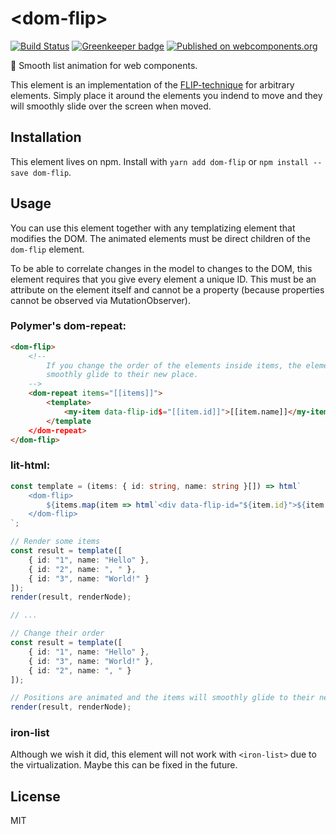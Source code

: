 # \<dom-flip\>

[![Build Status](https://travis-ci.org/Festify/dom-flip.svg?branch=master)](https://travis-ci.org/Festify/dom-flip)
[![Greenkeeper badge](https://badges.greenkeeper.io/Festify/dom-flip.svg)](https://greenkeeper.io/)
[![Published on webcomponents.org](https://img.shields.io/badge/webcomponents.org-published-blue.svg)](https://www.webcomponents.org/element/Festify/dom-flip)

🔀 Smooth list animation for web components.

This element is an implementation of the [FLIP-technique](https://aerotwist.com/blog/flip-your-animations/) for arbitrary elements. Simply place it around the elements you indend to move and they will smoothly slide over the screen when moved.

## Installation
This element lives on npm. Install with `yarn add dom-flip` or `npm install --save dom-flip`.

## Usage
You can use this element together with any templatizing element that modifies the DOM. The animated elements must be direct children of the `dom-flip` element.

To be able to correlate changes in the model to changes to the DOM, this element requires that you give every element a unique ID. This must be an attribute on the element itself and cannot be a property (because properties cannot be observed via MutationObserver).

### Polymer's dom-repeat:
```html
<dom-flip>
    <!--
        If you change the order of the elements inside items, the elements will
        smoothly glide to their new place.
    -->
    <dom-repeat items="[[items]]">
        <template>
            <my-item data-flip-id$="[[item.id]]">[[item.name]]</my-item>
        </template
    </dom-repeat>
</dom-flip>
```

### lit-html:
```ts
const template = (items: { id: string, name: string }[]) => html`
    <dom-flip>
        ${items.map(item => html`<div data-flip-id="${item.id}">${item.name}</div>`)}
    </dom-flip>
`;

// Render some items
const result = template([
    { id: "1", name: "Hello" },
    { id: "2", name: ", " },
    { id: "3", name: "World!" }
]);
render(result, renderNode);

// ...

// Change their order
const result = template([
    { id: "1", name: "Hello" },
    { id: "3", name: "World!" },
    { id: "2", name: ", " }
]);

// Positions are animated and the items will smoothly glide to their new place
render(result, renderNode);
```

### iron-list
Although we wish it did, this element will not work with `<iron-list>` due to the virtualization. Maybe this can be fixed in the future.

## License
MIT